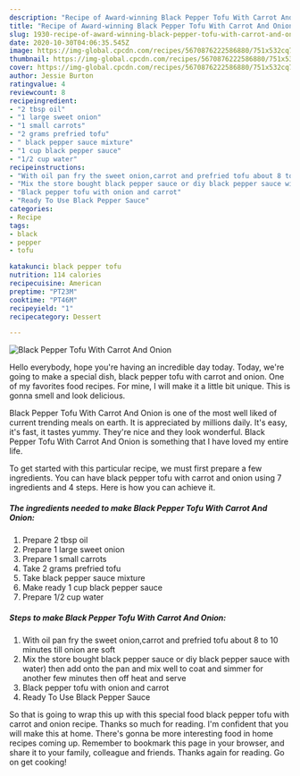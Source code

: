 ```yaml
---
description: "Recipe of Award-winning Black Pepper Tofu With Carrot And Onion"
title: "Recipe of Award-winning Black Pepper Tofu With Carrot And Onion"
slug: 1930-recipe-of-award-winning-black-pepper-tofu-with-carrot-and-onion
date: 2020-10-30T04:06:35.545Z
image: https://img-global.cpcdn.com/recipes/5670876222586880/751x532cq70/black-pepper-tofu-with-carrot-and-onion-recipe-main-photo.jpg
thumbnail: https://img-global.cpcdn.com/recipes/5670876222586880/751x532cq70/black-pepper-tofu-with-carrot-and-onion-recipe-main-photo.jpg
cover: https://img-global.cpcdn.com/recipes/5670876222586880/751x532cq70/black-pepper-tofu-with-carrot-and-onion-recipe-main-photo.jpg
author: Jessie Burton
ratingvalue: 4
reviewcount: 8
recipeingredient:
- "2 tbsp oil"
- "1 large sweet onion"
- "1 small carrots"
- "2 grams prefried tofu"
- " black pepper sauce mixture"
- "1 cup black pepper sauce"
- "1/2 cup water"
recipeinstructions:
- "With oil pan fry the sweet onion,carrot and prefried tofu about 8 to 10 minutes till onion are soft"
- "Mix the store bought black pepper sauce or diy black pepper sauce with water) then add onto the pan and mix well to coat and simmer for another few minutes then off heat and serve"
- "Black pepper tofu with onion and carrot"
- "Ready To Use Black Pepper Sauce"
categories:
- Recipe
tags:
- black
- pepper
- tofu

katakunci: black pepper tofu 
nutrition: 114 calories
recipecuisine: American
preptime: "PT23M"
cooktime: "PT46M"
recipeyield: "1"
recipecategory: Dessert

---
```



![Black Pepper Tofu With Carrot And Onion](https://img-global.cpcdn.com/recipes/5670876222586880/751x532cq70/black-pepper-tofu-with-carrot-and-onion-recipe-main-photo.jpg)

Hello everybody, hope you're having an incredible day today. Today, we're going to make a special dish, black pepper tofu with carrot and onion. One of my favorites food recipes. For mine, I will make it a little bit unique. This is gonna smell and look delicious.



Black Pepper Tofu With Carrot And Onion is one of the most well liked of current trending meals on earth. It is appreciated by millions daily. It's easy, it's fast, it tastes yummy. They're nice and they look wonderful. Black Pepper Tofu With Carrot And Onion is something that I have loved my entire life.


To get started with this particular recipe, we must first prepare a few ingredients. You can have black pepper tofu with carrot and onion using 7 ingredients and 4 steps. Here is how you can achieve it.

<!--inarticleads1-->

##### The ingredients needed to make Black Pepper Tofu With Carrot And Onion:

1. Prepare 2 tbsp oil
1. Prepare 1 large sweet onion
1. Prepare 1 small carrots
1. Take 2 grams prefried tofu
1. Take  black pepper sauce mixture
1. Make ready 1 cup black pepper sauce
1. Prepare 1/2 cup water




<!--inarticleads2-->

##### Steps to make Black Pepper Tofu With Carrot And Onion:

1. With oil pan fry the sweet onion,carrot and prefried tofu about 8 to 10 minutes till onion are soft
1. Mix the store bought black pepper sauce or diy black pepper sauce with water) then add onto the pan and mix well to coat and simmer for another few minutes then off heat and serve
1. Black pepper tofu with onion and carrot
1. Ready To Use Black Pepper Sauce




So that is going to wrap this up with this special food black pepper tofu with carrot and onion recipe. Thanks so much for reading. I'm confident that you will make this at home. There's gonna be more interesting food in home recipes coming up. Remember to bookmark this page in your browser, and share it to your family, colleague and friends. Thanks again for reading. Go on get cooking!
